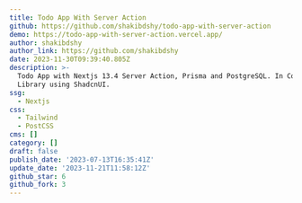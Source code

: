 ```yaml
---
title: Todo App With Server Action
github: https://github.com/shakibdshy/todo-app-with-server-action
demo: https://todo-app-with-server-action.vercel.app/
author: shakibdshy
author_link: https://github.com/shakibdshy
date: 2023-11-30T09:39:40.805Z
description: >-
  Todo App with Nextjs 13.4 Server Action, Prisma and PostgreSQL. In Components
  Library using ShadcnUI.
ssg:
  - Nextjs
css:
  - Tailwind
  - PostCSS
cms: []
category: []
draft: false
publish_date: '2023-07-13T16:35:41Z'
update_date: '2023-11-21T11:58:12Z'
github_star: 6
github_fork: 3
---
```

